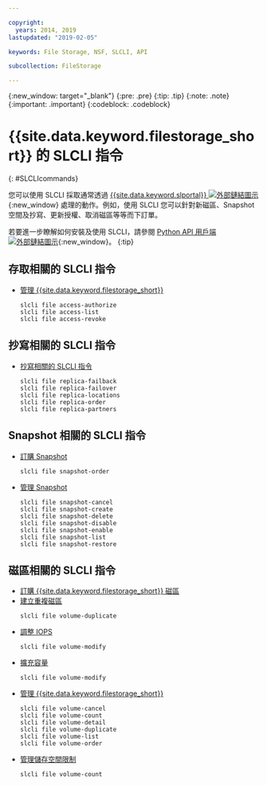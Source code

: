 ```yaml
---

copyright:
  years: 2014, 2019
lastupdated: "2019-02-05"

keywords: File Storage, NSF, SLCLI, API

subcollection: FileStorage

---
```

{:new_window: target="_blank"}
{:pre: .pre}
{:tip: .tip}
{:note: .note}
{:important: .important}
{:codeblock: .codeblock}

# {{site.data.keyword.filestorage_short}} 的 SLCLI 指令
{: #SLCLIcommands}

您可以使用 SLCLI 採取通常透過 [{{site.data.keyword.slportal}} ![外部鏈結圖示](../../icons/launch-glyph.svg "外部鏈結圖示")](https://control.softlayer.com/){:new_window} 處理的動作。例如，使用 SLCLI 您可以針對新磁區、Snapshot 空間及抄寫、更新授權、取消磁區等等而下訂單。

若要進一步瞭解如何安裝及使用 SLCLI，請參閱 [Python API 用戶端 ![外部鏈結圖示](../../icons/launch-glyph.svg "外部鏈結圖示")](https://softlayer-python.readthedocs.io/en/latest/cli.html){:new_window}。
{:tip}

## 存取相關的 SLCLI 指令
* [管理 {{site.data.keyword.filestorage_short}}](/docs/infrastructure/FileStorage?topic=FileStorage-managingstorage)  
  ```
  slcli file access-authorize
  slcli file access-list
  slcli file access-revoke
  ```

## 抄寫相關的 SLCLI 指令

* [抄寫相關的 SLCLI 指令](/docs/infrastructure/FileStorage?topic=FileStorage-replication#clicommands)
  ```
  slcli file replica-failback
  slcli file replica-failover
  slcli file replica-locations
  slcli file replica-order
  slcli file replica-partners
  ```

## Snapshot 相關的 SLCLI 指令

* [訂購 Snapshot](/docs/infrastructure/FileStorage?topic=FileStorage-ordering-snapshots)
  ```
  slcli file snapshot-order
  ```

* [管理 Snapshot](/docs/infrastructure/FileStorage?topic=FileStorage-managingSnapshots)
  ```
  slcli file snapshot-cancel
  slcli file snapshot-create
  slcli file snapshot-delete
  slcli file snapshot-disable
  slcli file snapshot-enable
  slcli file snapshot-list
  slcli file snapshot-restore
  ```

## 磁區相關的 SLCLI 指令

* [訂購 {{site.data.keyword.filestorage_short}} 磁區](/docs/infrastructure/FileStorage?topic=FileStorage-orderingSLCLI)
* [建立重複磁區](/docs/infrastructure/FileStorage?topic=FileStorage-duplicatevolume)
  ```
  slcli file volume-duplicate
  ```
* [調整 IOPS](/docs/infrastructure/FileStorage?topic=FileStorage-adjustingIOPS#adjustingsteps)
  ```
  slcli file volume-modify
  ```
* [擴充容量](/docs/infrastructure/FileStorage?topic=FileStorage-expandCapacity#resizingsteps)
  ```
  slcli file volume-modify
  ```
* [管理 {{site.data.keyword.filestorage_short}}](/docs/infrastructure/FileStorage?topic=FileStorage-managingstorage)
  ```
  slcli file volume-cancel
  slcli file volume-count
  slcli file volume-detail
  slcli file volume-duplicate
  slcli file volume-list
  slcli file volume-order
  ```
* [管理儲存空間限制](/docs/infrastructure/FileStorage?topic=FileStorage-managinglimits)
  ```
  slcli file volume-count
  ```
